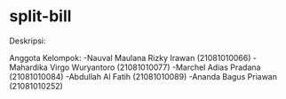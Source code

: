 # split-bill

Deskripsi:


Anggota Kelompok:
-Nauval Maulana Rizky Irawan (21081010066)
-Mahardika Virgo Wuryantoro (21081010077)
-Marchel Adias Pradana (21081010084)
-Abdullah Al Fatih (21081010089)
-Ananda Bagus Priawan (21081010252)

